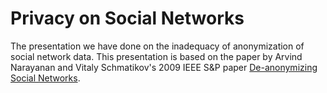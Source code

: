 # Privacy on Social Networks

The presentation we have done on the inadequacy of anonymization of social network data. This presentation is based on the paper by Arvind Narayanan and Vitaly Schmatikov's 2009 IEEE S&P paper [De-anonymizing Social Networks](https://ieeexplore.ieee.org/document/5207644).
